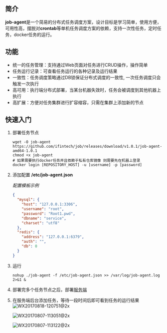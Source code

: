 ## 简介

**job-agent**是一个简易的分布式任务调度方案，设计目标是学习简单，使用方便，可用性高，摆脱对**crontab**等单机任务调度方案的依赖，支持一次性任务，定时任务，docker任务的运行。

## 功能

- 统一的任务管理：支持通过Web页面对任务进行CRUD操作，操作简单
- 任务运行记录：可查看任务运行的各种记录及运行结果
- 一致性：任务调度策略通过DB锁保证分布式调度的一致性, 一次任务调度只会触发一次执行
- 高可用：执行端分布式部署，当某台机器失效时，任务会被调度到其他机器上执行
- 高扩展：方便对任务集群进行扩容缩容，只需在集群上添加新的节点

## 快速入门

1. 部署任务节点

   ```shell
   wget -O job-agent https://github.com/ifintech/job/releases/download/v1.0.1/job-agent-amd64-1.0.1
   chmod +x job-agent
   # 如果需要执行docker任务并且依赖于私有仓库镜像 则需要先在机器上登录
   docker login [REPOSITORY_HOST] -u [username] -p [password]
   ```

2. 添加配置 **/etc/job-agent.json**

   *配置模板示例*

   ```json
   {
     "mysql": {
       "host": "127.0.0.1:3306",
       "username": "root",
       "password": "Root1.pwd",
       "dbname": "service",
       "charset": "utf8"
     },
     "redis": {
       "address": "127.0.0.1:6379",
       "auth": "",
       "db": 0
     }
   }
   ```

3. 运行

   ```shell
   nohup ./job-agent -f /etc/job-agent.json >> /var/log/job-agent.log 2>&1 &
   ```

4. 部署完多个任务节点之后，部署[服务端](https://github.com/ifintech/service)

5. 在服务端后台添加任务，等待一段时间后即可看到任务的运行结果![WX20170818-120751@2x](/Users/morenpeng/Downloads/WX20170818-120751@2x.png)

   ![WX20170807-113051@2x](https://ws1.sinaimg.cn/large/006tNc79ly1fib04qq8kxj31kw0asac6.jpg)

   ![WX20170807-113122@2x](https://ws2.sinaimg.cn/large/006tNc79ly1fib04r86guj31kw0lagqr.jpg)